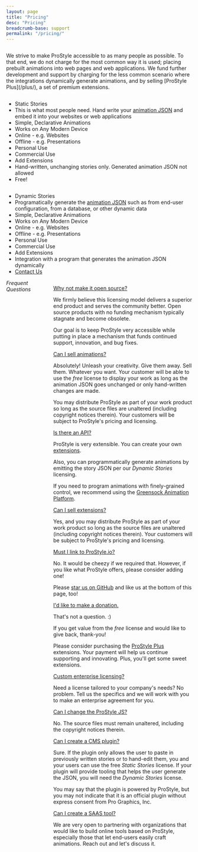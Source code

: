 ```yaml
---
layout: page
title: "Pricing"
desc: "Pricing"
breadcrumb-base: support
permalink: "/pricing/"
---
```

<div class="row">
  <div class="columns">
    <p class="teaser b60" markdown="1">We strive to make ProStyle accessible to as many people as possible.  To that end, we do not charge for the most common way it is used; placing prebuilt animations into web pages and web applications. We fund further development and support by charging for the less common scenario where the integrations dynamically generate animations, and by selling [ProStyle Plus](/plus/), a set of premium extensions.</p>
  </div>
</div>
<div class="row">
  <div class="large-8 columns">
    <div class="row"> 
      <div class="large-6 medium-6 columns">
        <ul class="pricing-table active-tb shadow mrgn-20-top">
        <li class="title">Static Stories</li>
        <li class="description">This is what most people need. Hand write your <a href="/concepts/">animation JSON</a> and embed it into your websites or web applications</li>
        <li class="bullet-item">Simple, Declarative Animations</li>
        <li class="bullet-item">Works on Any Modern Device</li>
        <li class="bullet-item">Online - e.g. Websites</li>
        <li class="bullet-item">Offline - e.g. Presentations</li>
        <li class="bullet-item">Personal Use</li>
        <li class="bullet-item">Commercial Use</li>
        <li class="bullet-item">Add Extensions</li>
        <li class="bullet-item static">Hand-written, unchanging stories only. Generated animation JSON not allowed</li>
        <li class="price-free price-call-to-action">Free!</li>
        </ul>
      </div>
      <div class="large-6 medium-6 columns">
        <ul class="pricing-table active-tb shadow mrgn-20-top">
        <li class="title">Dynamic Stories</li>
        <li class="description">Programatically generate the <a href="/concepts/">animation JSON</a> such as from end-user configuration, from a database, or other dynamic data</li>
        <li class="bullet-item">Simple, Declarative Animations</li>
        <li class="bullet-item">Works on Any Modern Device</li>
        <li class="bullet-item">Online - e.g. Websites</li>
        <li class="bullet-item">Offline - e.g. Presentations</li>
        <li class="bullet-item">Personal Use</li>
        <li class="bullet-item">Commercial Use</li>
        <li class="bullet-item">Add Extensions</li>
        <li class="bullet-item dynamic">Integration with a program that generates the animation JSON dynamically</li>
        <li class="cta-button price-call-to-action"><a class="button text-transform noline" href="#">Contact Us</a></li>
        </ul>
      </div>
    </div>
  </div>
  <div class="large-4 columns">
    <h6 style="margin:0 0 1rem 0;">Frequent Questions</h6>
    <dl class="accordion faq" data-accordion>
      <dd class="accordion-navigation">
        <a href="#panel1" class="noline"><span class="iconfont"></span>Why not make it open source?</a>
        <div id="panel1" class="content">
          <p>We firmly believe this licensing model delivers a superior end product and serves the community better. Open source products with no funding mechanism typically stagnate and become obsolete.</p>
          <p>Our goal is to keep ProStyle very accessible while putting in place a mechanism that funds continued support, innovation, and bug fixes.</p> 
        </div>
      </dd>
      <dd class="accordion-navigation">
        <a href="#panel2" class="noline"><span class="iconfont"></span>Can I sell animations?</a>
        <div id="panel2" class="content">
          <p>Absolutely!  Unleash your creativity. Give them away. Sell them. Whatever you want. Your customer will be able to use the <em>free</em> license to display your work as long as the animation JSON goes unchanged or only hand-written changes are made.</p>
          <p>You may distribute ProStyle as part of your work product so long as the source files are unaltered (including copyright notices therein). Your customers will be subject to ProStyle's pricing and licensing.</p>
        </div>
      </dd>
      <dd class="accordion-navigation">
        <a href="#panel3" class="noline"><span class="iconfont"></span>Is there an API?</a>
        <div id="panel3" class="content">
          <p>ProStyle is very extensible. You can create your own <a href="/extensions/">extensions</a>.</p>
          <p>Also, you can programmatically generate animations by emitting the story JSON per our <em>Dynamic Stories</em> licensing.</p>
          <p>If you need to program animations with finely-grained control, we recommend using the <a href="http://greensock.com/gsap">Greensock Animation Platform</a>.</p> 
        </div>
      </dd>
      <dd class="accordion-navigation">
        <a href="#panel4" class="noline"><span class="iconfont"></span>Can I sell extensions?</a>
        <div id="panel4" class="content">
          <p>Yes, and you may distribute ProStyle as part of your work product so long as the source files are unaltered (including copyright notices therein). Your customers will be subject to ProStyle's pricing and licensing. </p>
        </div>
      </dd>
      <dd class="accordion-navigation">
        <a href="#panel5" class="noline"><span class="iconfont"></span>Must I link to ProStyle.io?</a>
        <div id="panel5" class="content">
          <p>No. It would be cheezy if we required that. However, if you like what ProStyle offers, please consider adding one!</p>
          <p>Please <a href="https://github.com/ProGraphics/prostyle.js">star us on GitHub</a> and like us at the bottom of this page, too!</p>
        </div>
      </dd>
      <dd class="accordion-navigation">
        <a href="#panel6" class="noline"><span class="iconfont"></span>I'd like to make a donation.</a>
        <div id="panel6" class="content">
          <p>That's not a question. :)</p>
          <p>If you get value from the <em>free</em> license and would like to give back, thank-you!</p>
          <p>Please consider purchasing the <a href="/plus/">ProStyle Plus</a> extensions. Your payment will help us continue supporting and innovating. Plus, you'll get some sweet extensions.</p>
        </div>
      </dd>
      <dd class="accordion-navigation">
        <a href="#panel7" class="noline"><span class="iconfont"></span>Custom enterprise licensing?</a>
        <div id="panel7" class="content">
          <p>Need a license tailored to your company's needs? No problem. Tell us the specifics and we will work with you to make an enterprise agreement for you.</p>
        </div>
      </dd>
      <dd class="accordion-navigation">
        <a href="#panel8" class="noline"><span class="iconfont"></span>Can I change the ProStyle JS?</a>
        <div id="panel8" class="content">
          <p>No. The source files must remain unaltered, including the copyright notices therein.</p>
        </div>
      </dd>
      <dd class="accordion-navigation">
        <a href="#panel9" class="noline"><span class="iconfont"></span>Can I create a CMS plugin?</a>
        <div id="panel9" class="content">
          <p>Sure. If the plugin only allows the user to paste in previously written stories or to hand-edit them, you and your users can use the free <em>Static Stories</em> license. If your plugin will provide tooling that helps the user generate the JSON, you will need the <em>Dynamic Stories</em> license.</p>
          <p>You may say that the plugin is powered by ProStyle, but you may not indicate that it is an official plugin without express consent from Pro Graphics, Inc.</p>
        </div>
      </dd>
      <dd class="accordion-navigation">
        <a href="#panel10" class="noline"><span class="iconfont"></span>Can I create a SAAS tool?</a>
        <div id="panel10" class="content">
          <p>We are very open to partnering with organizations that would like to build online tools based on ProStyle, especially those that let end-users easily craft animations. Reach out and let's discuss it.</p>
        </div>
      </dd>
    </dl>
  </div>
</div>